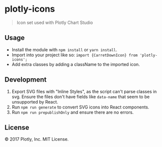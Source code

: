 # plotly-icons

> Icon set used with Plotly Chart Studio

## Usage

* Install the module with `npm install` or `yarn install`.
* Import into your project like so: `import {CarretDownIcon} from 'plotly-icons';`
* Add extra classes by adding a className to the imported icon.

## Development

1. Export SVG files with "Inline Styles", as the script can't parse classes in svg. Ensure the files don't have fields like `data-name` that seem to be unsupported by React.
2. Run `npm run generate` to convert SVG icons into React components.
3. Run `npm run prepublishOnly` and ensure there are no errors.

## License

&copy; 2017 Plotly, Inc. MIT License.
